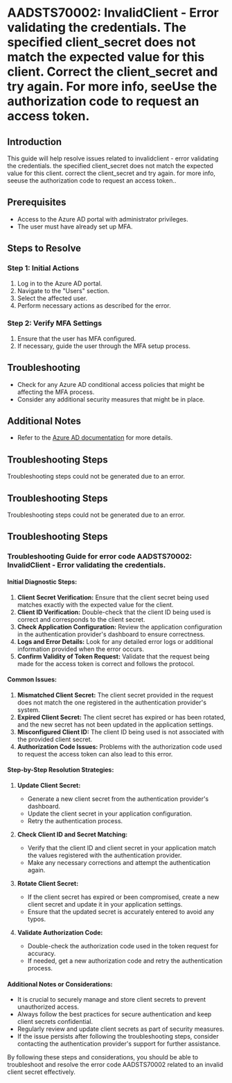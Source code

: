 # AADSTS70002: InvalidClient - Error validating the credentials. The specified client\_secret does not match the expected value for this client. Correct the client\_secret and try again. For more info, seeUse the authorization code to request an access token.

## Introduction

This guide will help resolve issues related to invalidclient - error validating
the credentials. the specified client\_secret does not match the expected value
for this client. correct the client\_secret and try again. for more info, seeuse
the authorization code to request an access token..

## Prerequisites

* Access to the Azure AD portal with administrator privileges.
* The user must have already set up MFA.

## Steps to Resolve

### Step 1: Initial Actions

1. Log in to the Azure AD portal.
2. Navigate to the "Users" section.
3. Select the affected user.
4. Perform necessary actions as described for the error.

### Step 2: Verify MFA Settings

1. Ensure that the user has MFA configured.
2. If necessary, guide the user through the MFA setup process.

## Troubleshooting

* Check for any Azure AD conditional access policies that might be affecting the
  MFA process.
* Consider any additional security measures that might be in place.

## Additional Notes

* Refer to the
  [Azure AD documentation](https://learn.microsoft.com/en-us/azure/active-directory/)
  for more details.

## Troubleshooting Steps

Troubleshooting steps could not be generated due to an error.

## Troubleshooting Steps

Troubleshooting steps could not be generated due to an error.

## Troubleshooting Steps

### Troubleshooting Guide for error code AADSTS70002: InvalidClient - Error validating the credentials.

#### Initial Diagnostic Steps:

1. **Client Secret Verification:** Ensure that the client secret being used
   matches exactly with the expected value for the client.
2. **Client ID Verification:** Double-check that the client ID being used is
   correct and corresponds to the client secret.
3. **Check Application Configuration:** Review the application configuration in
   the authentication provider's dashboard to ensure correctness.
4. **Logs and Error Details:** Look for any detailed error logs or additional
   information provided when the error occurs.
5. **Confirm Validity of Token Request:** Validate that the request being made
   for the access token is correct and follows the protocol.

#### Common Issues:

1. **Mismatched Client Secret:** The client secret provided in the request does
   not match the one registered in the authentication provider's system.
2. **Expired Client Secret:** The client secret has expired or has been rotated,
   and the new secret has not been updated in the application settings.
3. **Misconfigured Client ID:** The client ID being used is not associated with
   the provided client secret.
4. **Authorization Code Issues:** Problems with the authorization code used to
   request the access token can also lead to this error.

#### Step-by-Step Resolution Strategies:

1. **Update Client Secret:**

   * Generate a new client secret from the authentication provider's dashboard.
   * Update the client secret in your application configuration.
   * Retry the authentication process.

2. **Check Client ID and Secret Matching:**

   * Verify that the client ID and client secret in your application match the
     values registered with the authentication provider.
   * Make any necessary corrections and attempt the authentication again.

3. **Rotate Client Secret:**

   * If the client secret has expired or been compromised, create a new client
     secret and update it in your application settings.
   * Ensure that the updated secret is accurately entered to avoid any typos.

4. **Validate Authorization Code:**
   * Double-check the authorization code used in the token request for accuracy.
   * If needed, get a new authorization code and retry the authentication
     process.

#### Additional Notes or Considerations:

* It is crucial to securely manage and store client secrets to prevent
  unauthorized access.
* Always follow the best practices for secure authentication and keep client
  secrets confidential.
* Regularly review and update client secrets as part of security measures.
* If the issue persists after following the troubleshooting steps, consider
  contacting the authentication provider's support for further assistance.

By following these steps and considerations, you should be able to troubleshoot
and resolve the error code AADSTS70002 related to an invalid client secret
effectively.
